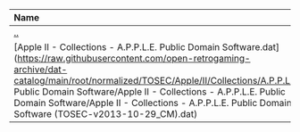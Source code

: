 |Name|Size|
|:---|---:|
|[..](../index.html)|DIR|
|[Apple II - Collections - A.P.P.L.E. Public Domain Software.dat](https://raw.githubusercontent.com/open-retrogaming-archive/dat-catalog/main/root/normalized/TOSEC/Apple/II/Collections/A.P.P.L.E. Public Domain Software/Apple II - Collections - A.P.P.L.E. Public Domain Software/Apple II - Collections - A.P.P.L.E. Public Domain Software (TOSEC-v2013-10-29_CM).dat)|34399|
